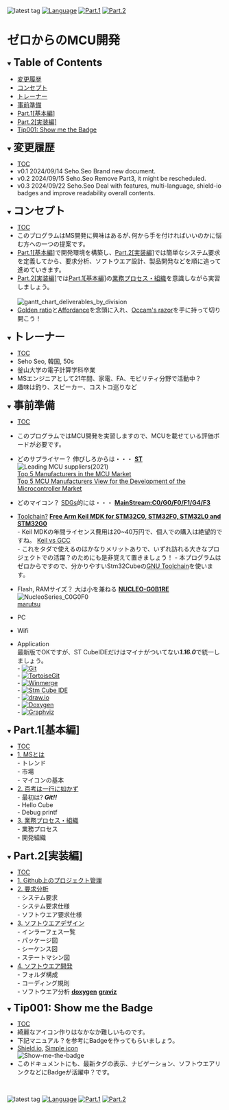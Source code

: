 ![latest tag](https://img.shields.io/github/v/tag/gtuja/CSC_MS.svg?color=brightgreen)
[![Language](https://img.shields.io/badge/%E8%A8%80%E8%AA%9E-English-brightgreen)](https://github.com/gtuja/CSC_MS/blob/main/README_en.md)
[![Part.1](https://img.shields.io/badge/Part.1-%E5%9F%BA%E6%9C%AC%E7%B7%A8-brightgreen
)](https://github.com/gtuja/CSC_MS/blob/main/Part1/1.What%20is%20MS.md) [![Part.2](https://img.shields.io/badge/Part.2-%E5%AE%9F%E8%A3%85%E5%A4%89-brightgreen
)](https://github.com/gtuja/CSC_MS/blob/main/Part2/1.WorFlowOnGithub.md)

# ゼロからのMCU開発

<div id="toc"></div>
<details open>
<summary><font size="5"><b>Table of Contents</b></font></summary>

- [変更履歴](#history)
- [コンセプト](#Concept)
- [トレーナー](#Trainer)
- [事前準備](#Preparation)
- [Part.1[基本編]](#Part1_Basic)
- [Part.2[実装編]](#Part2_Implementation)
- [Tip001: Show me the Badge](#Tip001)

</details>

<div id="history"></div>
<details open>
<summary><font size="5"><b>変更履歴</b></font></summary> 

- [TOC](#toc)<br>
- v0.1 2024/09/14 Seho.Seo Brand new document.
- v0.2 2024/09/15 Seho.Seo Remove Part3, it might be rescheduled.
- v0.3 2024/09/22 Seho.Seo Deal with features, multi-language, shield-io badges and improve readability overall contents.

</details>

<div id="Concept"></div>
<details open>
<summary><font size="5"><b>コンセプト</b></font></summary>

- [TOC](#toc)<br>
- このプログラムはMS開発に興味はあるが､何から手を付ければいいのかに悩む方への一つの提案です。
- [Part.1[基本編]](Part1_Basic)で開発環境を構築し、[Part.2[実装編]](#Part2_実装編)では簡単なシステム要求を定義してから、要求分析、ソフトウエア設計、製品開発などを順に追って進めていきます。
- [Part.2[実装編]](#Part2_実装編)では[Part.1[基本編]](#Part1_Basic)の[業務プロセス・組織](https://github.com/gtuja/CSC_MS/blob/main/Part1/3.ProcessAndOrganization.md)を意識しながら実習しましょう。<br><br>
![gantt_chart_deliverables_by_division](https://github.com/gtuja/CSC_MS/blob/main/Resources/README/gantt_chart_deliverables_by_division.png)
- [Golden ratio](https://en.m.wikipedia.org/wiki/Golden_ratio)と[Affordance](https://en.m.wikipedia.org/wiki/Affordance)を念頭に入れ、[Occam's razor](https://en.m.wikipedia.org/wiki/Occam%27s_razor)を手に持って切り開こう！

</details>

<div id="Trainer"></div>
<details open>
<summary><font size="5"><b>トレーナー</b></font></summary>

- [TOC](#toc)<br>
- Seho Seo, 韓国, 50s
- 釜山大学の電子計算学科卒業
- MSエンジニアとして21年間、家電、FA、モビリティ分野で活動中？
- 趣味は釣り、スピーカー、コストコ巡りなど

</details>

<div id="Preparation"></div>
<details open>
<summary><font size="5"><b>事前準備</b></font></summary>

- [TOC](#toc)<br>
- このプログラムではMCU開発を実習しますので、MCUを載せている評価ボードが必要です。
- どのサプライヤー？ 伸びしろからは・・・ **[ST](https://www.st.com/content/st_com/en.html)**<br>
![Leading MCU suppliers(2021)](https://github.com/gtuja/CSC_MS/blob/main/Resources/README/Leading_MCU_Suppliers_2020_22021.png)<br>
[Top 5 Manufacturers in the MCU Market](https://www.onerivertronics.com/a/43018.html)<br>
[Top 5 MCU Manufacturers View for the Development of the Microcontroller Market](https://www.hardfindelec.com/a/76030.html)
- どのマイコン？ [SDGs](https://en.wikipedia.org/wiki/Sustainable_Development_Goals)的には・・・ **[MainStream:C0/G0/F0/F1/G4/F3](https://www.st.com/en/microcontrollers-microprocessors/stm32-32-bit-arm-cortex-mcus.html)**<br>

- [Toolchain?](https://en.wikipedia.org/wiki/Toolchain) **[Free Arm Keil MDK for STM32C0, STM32F0, STM32L0 and STM32G0](https://www.st.com/ja/partner-products-and-services/free-arm-keil-mdk-for-stm32c0-stm32f0-stm32l0-and-stm32g0.html)**<br>
\- Keil MDKの年間ライセンス費用は20~40万円で、個人での購入は絶望的ですね。 [Keil vs GCC](https://stackoverflow.com/questions/1226401/keil-vs-gcc-for-arm7)<br>
\- これをタダで使えるのはかなりメリットありで、いずれ訪れる大きなプロジェクトでの活躍？のためにも是非覚えて置きましょう！
\- 本プログラムはゼロからですので、分かりやすいStm32Cubeの[GNU Toolchain](https://en.wikipedia.org/wiki/GNU_toolchain)を使います。<br>

- Flash, RAMサイズ？ 大は小を兼ねる **[NUCLEO-G0B1RE](https://www.st.com/ja/evaluation-tools/nucleo-g0b1re.html)**<br>
![NucleoSeries_C0G0F0](https://github.com/gtuja/CSC_MS/blob/main/Resources/README/NucleoSeries_C0G0F0.png)<br>
[marutsu](https://www.marutsu.co.jp/pc/i/40719714/)

- PC<br>
- Wifi<br>
- Application<br>
最新版でOKですが、ST CubeIDEだけはマイナがついてない***1.16.0***で統一しましょう。<br>
\- [![Git](https://img.shields.io/badge/Git-brightgreen?style=flat&logo=Git&logoColor=%23F05032&labelColor=white)](https://git-scm.com/)<br>
\- [![TortoiseGit](https://img.shields.io/badge/TortoiseGit-brightgreen?style=flat)](https://tortoisegit.org/)<br>
\- [![Winmerge](https://img.shields.io/badge/Winmerge-brightgreen?style=flat)](https://winmerge.org/)<br>
\- [![Stm Cube IDE](https://img.shields.io/badge/CubeIDE-brightgreen?style=flat&logo=stmicroelectronics&logoColor=%2303234B&labelColor=white)](https://www.st.com/en/development-tools/stm32cubeide.html)<br>
\- [![draw.io](https://img.shields.io/badge/Drawio-brightgreen?style=flat&logo=diagramsdotnet&logoColor=%23F08705&labelColor=white)](https://app.diagrams.net/)<br>
\- [![Doxygen](https://img.shields.io/badge/Doxygen-brightgreen?style=flat)](https://www.doxygen.nl/)<br>
\- [![Graphviz](https://img.shields.io/badge/Graphviz-brightgreen?style=flat)](https://graphviz.org/)<br>

</details>

<div id="Part1_Basic"></div>
<details open>
<summary><font size="5"><b>Part.1[基本編]</b></font></summary>

- [TOC](#toc)<br>
- [1. MSとは](https://github.com/gtuja/CSC_MS/blob/main/Part1/1.What%20is%20MS.md)<br>
\- トレンド<br>
\- 市場<br>
\- マイコンの基本<br>
- [2. 百考は一行に如かず](https://github.com/gtuja/CSC_MS/blob/main/Part1/2.Hello%20MCU.md)<br>
\- 最初は? ***Git!!***<br>
\- Hello Cube<br>
\- Debug printf<br>
- [3. 業務プロセス・組織](https://github.com/gtuja/CSC_MS/blob/main/Part1/3.ProcessAndOrganization.md)<br>
\- 業務プロセス<br>
\- 開発組織<br>

</details>

<div id="Part2_Implementation"></div>
<details open>
<summary><font size="5"><b>Part.2[実装編]</b></font></summary>

- [TOC](#toc)<br>
- [1. Github上のプロジェクト管理](https://github.com/gtuja/CSC_MS/blob/main/Part2/1.WorFlowOnGithub.md)
- [2. 要求分析](https://github.com/gtuja/CSC_MS/blob/main/Part2/2.RequirementAnalysis.md)<br>
\- システム要求<br>
\- システム要求仕様<br>
\- ソフトウエア要求仕様<br>
- [3. ソフトウエアデザイン](https://github.com/gtuja/CSC_MS/blob/main/Part2/3.SoftwareDesign.md)<br>
\- インラーフェス一覧<br>
\- パッケージ図<br>
\- シーケンス図<br>
\- ステートマシン図<br>
- [4. ソフトウエア開発](https://github.com/gtuja/CSC_MS/blob/main/Part2/4.SoftwareImplementation.md)<br>
\- フォルダ構成<br>
\- コーディング規則<br>
\- ソフトウエア分析 **[doxygen](https://www.doxygen.nl/)** **[graviz](https://graphviz.org/)**<br>
 
</details>

<div id="Tip001"></div>
<details open>
<summary><font size="5"><b>Tip001: Show me the Badge</b></font></summary>

- [TOC](#toc)<br>
- 綺麗なアイコン作りはなかなか難しいものです。
- 下記マニュアル？を参考にBadgeを作ってもらいましょう。
- [Shield.io](https://shields.io), [Simple icon](https://simpleicons.org/)<br>
![Show-me-the-badge](https://github.com/gtuja/CSC_MS/blob/main/Resources/Tips/tip001_001_shields_io_static_badge.png)<br>
- このドキュメントにも、最新タグの表示、ナビゲーション、ソフトウエアリンクなどにBadgeが活躍中？です。

</details>
<br>

![latest tag](https://img.shields.io/github/v/tag/gtuja/CSC_MS.svg?color=brightgreen)
[![Language](https://img.shields.io/badge/%E8%A8%80%E8%AA%9E-English-brightgreen)](https://github.com/gtuja/CSC_MS/blob/main/README_en.md)
[![Part.1](https://img.shields.io/badge/Part.1-%E5%9F%BA%E6%9C%AC%E7%B7%A8-brightgreen
)](https://github.com/gtuja/CSC_MS/blob/main/Part1/1.What%20is%20MS.md) [![Part.2](https://img.shields.io/badge/Part.2-%E5%AE%9F%E8%A3%85%E5%A4%89-brightgreen
)](https://github.com/gtuja/CSC_MS/blob/main/Part2/1.WorFlowOnGithub.md)

